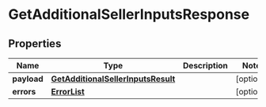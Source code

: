 # GetAdditionalSellerInputsResponse

## Properties
Name | Type | Description | Notes
------------ | ------------- | ------------- | -------------
**payload** | [**GetAdditionalSellerInputsResult**](GetAdditionalSellerInputsResult.md) |  |  [optional]
**errors** | [**ErrorList**](ErrorList.md) |  |  [optional]
